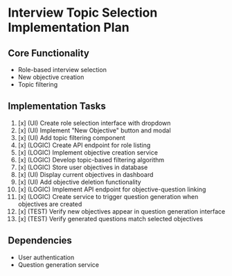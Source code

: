 # Interview Topic Selection Implementation Plan

## Core Functionality
- Role-based interview selection
- New objective creation
- Topic filtering

## Implementation Tasks
1. [x] (UI) Create role selection interface with dropdown
2. [x] (UI) Implement "New Objective" button and modal
3. [x] (UI) Add topic filtering component
4. [x] (LOGIC) Create API endpoint for role listing
5. [x] (LOGIC) Implement objective creation service
6. [x] (LOGIC) Develop topic-based filtering algorithm
7. [x] (LOGIC) Store user objectives in database
8. [x] (UI) Display current objectives in dashboard
9. [x] (UI) Add objective deletion functionality
10. [x] (LOGIC) Implement API endpoint for objective-question linking
11. [x] (LOGIC) Create service to trigger question generation when objectives are created
12. [x] (TEST) Verify new objectives appear in question generation interface
13. [x] (TEST) Verify generated questions match selected objectives

## Dependencies
- User authentication
- Question generation service